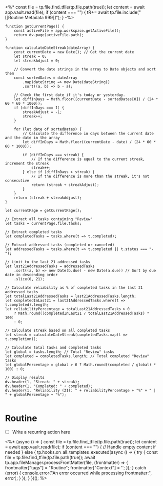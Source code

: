 <%*
const file = tp.file.find_tfile(tp.file.path(true));
let content = await app.vault.read(file);
if (content === "") {
  tR+= await tp.file.include("[[Routine Metadata 999]]");
}
-%>

```dataviewjs
function getCurrentPage() {
    const activeFile = app.workspace.getActiveFile();
    return dv.page(activeFile.path);
}

function calculateDateStreak(dateArray) {
    const currentDate = new Date(); // Get the current date
    let streak = 0;
    let streakAdjust = 0;

    // Convert the date strings in the array to Date objects and sort them
    const sortedDates = dateArray
        .map(dateString => new Date(dateString))
        .sort((a, b) => b - a);

    // Check the first date if it's today or yesterday.
    let diffInDays = Math.floor((currentDate - sortedDates[0]) / (24 * 60 * 60 * 1000));
    if (diffInDays === 1) {
        streakAdjust = -1;
        streak++;
    }

    for (let date of sortedDates) {
        // Calculate the difference in days between the current date and the date in the array
        let diffInDays = Math.floor((currentDate - date) / (24 * 60 * 60 * 1000));

        if (diffInDays === streak) {
            // If the difference is equal to the current streak, increment the streak
            streak++;
        } else if (diffInDays > streak) {
            // If the difference is more than the streak, it's not consecutive
            return (streak + streakAdjust);
        }
    }
    return (streak + streakAdjust);
}

let currentPage = getCurrentPage();

// Extract all tasks containing "Review"
let tasks = currentPage.file.tasks;

// Extract completed tasks
let completedTasks = tasks.where(t => t.completed);

// Extract addressed tasks (completed or canceled)
let addressedTasks = tasks.where(t => t.completed || t.status === "-");

// Limit to the last 21 addressed tasks
let last21AddressedTasks = addressedTasks
    .sort((a, b) => new Date(b.due) - new Date(a.due)) // Sort by due date in descending order
    .slice(0, 21);

// Calculate reliability as % of completed tasks in the last 21 addressed tasks
let totalLast21AddressedTasks = last21AddressedTasks.length;
let completedInLast21 = last21AddressedTasks.where(t => t.completed).length;
let reliabilityPercentage = totalLast21AddressedTasks > 0
    ? Math.round((completedInLast21 / totalLast21AddressedTasks) * 100)
    : 0;

// Calculate streak based on all completed tasks
let streak = calculateDateStreak(completedTasks.map(t => t.completion));

// Calculate total tasks and completed tasks
let global = tasks.length; // Total "Review" tasks
let completed = completedTasks.length; // Total completed "Review" tasks
let globalPercentage = global > 0 ? Math.round((completed / global) * 100) : 0;

// Display results
dv.header(1, "Streak: " + streak);
dv.header(1, "Completed: " + completed);
dv.header(1, "Reliability (21): " + reliabilityPercentage + "%" + " | " + globalPercentage + "%");


```
# Routine
- [ ] Write a recurring action here

<%*
(async () => {
  const file = tp.file.find_tfile(tp.file.path(true));
  let content = await app.vault.read(file);
  if (content === "") {
    // Handle empty content if needed
  } else {
    tp.hooks.on_all_templates_executed(async () => {
      try {
        const file = tp.file.find_tfile(tp.file.path(true));
        await tp.app.fileManager.processFrontMatter(file, (frontmatter) => {
          frontmatter["tags"] = "Routine";
          frontmatter["Context"] = '';
        });
      } catch (error) {
        console.error("An error occurred while processing frontmatter:", error);
      }
    });
  }
})();
%>

